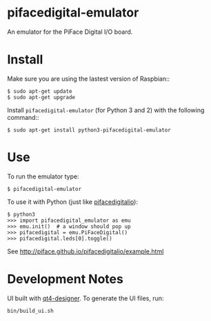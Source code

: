 pifacedigital-emulator
======================

An emulator for the PiFace Digital I/O board.

Install
=======

Make sure you are using the lastest version of Raspbian::

    $ sudo apt-get update
    $ sudo apt-get upgrade

Install `pifacedigital-emulator` (for Python 3 and 2) with the following command::

    $ sudo apt-get install python3-pifacedigital-emulator


Use
===
To run the emulator type:

    $ pifacedigital-emulator

To use it with Python (just like
[pifacedigitalio](https://github.com/piface/pifacedigitalio)):

    $ python3
    >>> import pifacedigital_emulator as emu
    >>> emu.init()  # a window should pop up
    >>> pifacedigital = emu.PiFaceDigital()
    >>> pifacedigital.leds[0].toggle()

See http://piface.github.io/pifacedigitalio/example.html


Development Notes
=================
UI built with [qt4-designer](http://doc.qt.digia.com/4.0/qt4-designer.html).
To generate the UI files, run:

    bin/build_ui.sh
